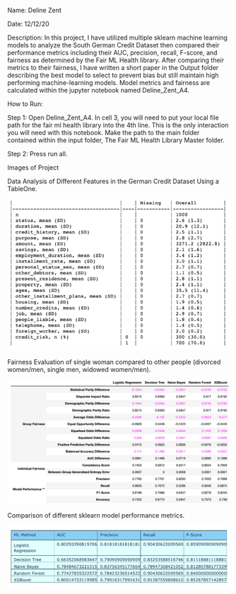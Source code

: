 Name: Deline Zent

Date: 12/12/20

Description:
In this project, I have utilized multiple sklearn machine learning models to analyze the South German Credit Dataset then compared their performance metrics including their AUC, precision, recall, F-score, and fairness as determined by the Fair ML Health library. After comparing their metrics to their fairness, I have written a short paper in the Output folder describing the best model to select to prevent bias but still maintain high performing machine-learning models. Model metrics and fairness are calculated within the jupyter notebook named Deline_Zent_A4.

How to Run:

Step 1: Open Deline_Zent_A4. In cell 3, you will need to put your local file path for the fair ml health library into the 4th line. This is the only interaction you will need with this notebook. Make the path to the main folder contained within the input folder, The Fair ML Health Library Master folder.

Step 2: Press run all.

Images of Project

Data Analysis of Different Features in the German Credit Dataset Using a TableOne.

![credit features table one](example_images/credit_score_data_analysis.png)

Fairness Evaluation of single woman compared to other people (divorced women/men, single men, widowed women/men).

![feature fairness evaluation](example_images/fairness_evaluation.png)

Comparison of different sklearn model performance metrics.

![Model Comparison Metrics](example_images/sklearn_model_comparisons.png)

